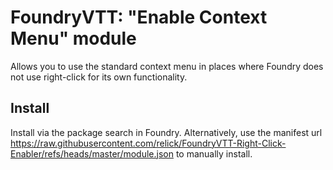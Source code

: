 # FoundryVTT: "Enable Context Menu" module
Allows you to use the standard context menu in places where Foundry does not use right-click for its own functionality.

## Install
Install via the package search in Foundry.
Alternatively, use the manifest url https://raw.githubusercontent.com/relick/FoundryVTT-Right-Click-Enabler/refs/heads/master/module.json to manually install.
